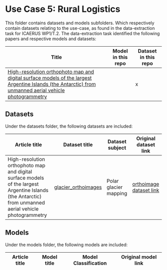 # Use Case 5: Rural Logistics

This folder contains datasets and models subfolders. Which respectively contain datasets relating to the use-case, as found in the data-extraction task for ICAERUS WP1/T.2.
The data-extraction task identified the following papers and respective models and datasets:

| Title | Model in this repo | Dataset in this repo |
| ----- | ----- | -----| 
| [High-resolution orthophoto map and digital surface models of the largest Argentine Islands (the Antarctic) from unmanned aerial vehicle photogrammetry](https://www.tandfonline.com/doi/full/10.1080/17445647.2020.1748130) |  | x |
## Datasets

Under the datasets folder, the following datasets are included:

| Article title | Dataset title | Dataset subject | Original dataset link | 
| ----- | ----- | ----- | ----- |
| High-resolution orthophoto map and digital surface models of the largest Argentine Islands (the Antarctic) from unmanned aerial vehicle photogrammetry |  [glacier_orthoimages](https://github.com/ICAERUS-EU/ddal/blob/main/UC5/datasets/glacier_orthoimages.md) | Polar glacier mapping | [orthoimage dataset link](https://zenodo.org/record/3686164#.Y_eF3dLMJhE)


## Models

Under the models folder, the following models are included:

| Article title | Model title | Model Classification | Original model link |
| ----- | ----- | ----- | ----- |
